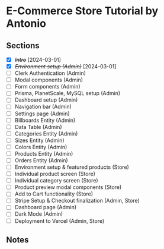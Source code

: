 # E-Commerce Store Tutorial by Antonio

## Sections

- [x] ~~_Intro_~~ [2024-03-01]
- [x] ~~_Environment setup (Admin)_~~ [2024-03-01]
- [ ] Clerk Authentication (Admin)
- [ ] Modal components (Admin)
- [ ] Form components (Admin)
- [ ] Prisma, PlanetScale, MySQL setup (Admin)
- [ ] Dashboard setup (Admin)
- [ ] Navigation bar (Admin)
- [ ] Settings page (Admin)
- [ ] Billboards Entity (Admin)
- [ ] Data Table (Admin)
- [ ] Categories Entity (Admin)
- [ ] Sizes Entity (Admin)
- [ ] Colors Entity (Admin)
- [ ] Products Entity (Admin)
- [ ] Orders Entity (Admin)
- [ ] Environment setup & featured products (Store)
- [ ] Individual product screen (Store)
- [ ] Individual category screen (Store)
- [ ] Product preview modal components (Store)
- [ ] Add to Cart functionality (Store)
- [ ] Stripe Setup & Checkout finalization (Admin, Store)
- [ ] Dashboard page (Admin)
- [ ] Dark Mode (Admin)
- [ ] Deployment to Vercel (Admin, Store)

## Notes
